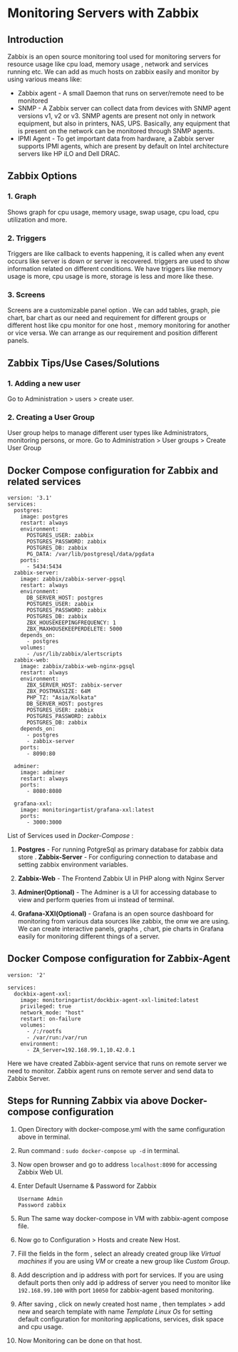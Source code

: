 # Monitoring Servers with Zabbix 

## Introduction

Zabbix is an open source monitoring tool used for monitoring servers for resource usage like cpu load, memory usage , network and services running etc. We can add as much hosts on zabbix easily and monitor by using various means like:
- Zabbix agent - A small Daemon that runs on server/remote need to be monitored
- SNMP - A Zabbix server can collect data from devices with SNMP agent versions v1, v2 or v3. SNMP agents are present not only in network equipment, but also in printers, NAS, UPS. Basically, any equipment that is present on the network can be monitored through SNMP agents.
- IPMI Agent - To get important data from hardware, a Zabbix server supports IPMI agents, which are present by default on Intel architecture servers like HP iLO and Dell DRAC.

## Zabbix Options

### 1. Graph
Shows graph for cpu usage, memory usage, swap usage, cpu load, cpu utilization and more.

### 2. Triggers
Triggers are like callback to events happening, it is called when any event occurs like server is down or server is recovered. triggers are used to show information related on different conditions. We have triggers like memory usage is more, cpu usage is more, storage is less and more like these.

### 3. Screens 
Screens are a customizable panel option . We can add tables, graph, pie chart, bar chart as our need and requirement for different groups or different host like cpu monitor for one host , memory monitoring for another or vice versa.
We can arrange as our requirement and position different panels.

## Zabbix Tips/Use Cases/Solutions

### 1. Adding a new user
Go to Administration > users > create user.

### 2. Creating a User Group
User group helps to manage different user types like Administrators, monitoring persons, or more.
Go to Administration > User groups > Create User Group

## Docker Compose configuration for Zabbix and related services

```
version: '3.1'
services:
  postgres:
    image: postgres
    restart: always
    environment:
      POSTGRES_USER: zabbix
      POSTGRES_PASSWORD: zabbix
      POSTGRES_DB: zabbix
      PG_DATA: /var/lib/postgresql/data/pgdata
    ports:
      - 5434:5434
  zabbix-server:
    image: zabbix/zabbix-server-pgsql
    restart: always
    environment:
      DB_SERVER_HOST: postgres
      POSTGRES_USER: zabbix
      POSTGRES_PASSWORD: zabbix
      POSTGRES_DB: zabbix
      ZBX_HOUSEKEEPINGFREQUENCY: 1
      ZBX_MAXHOUSEKEEPERDELETE: 5000
    depends_on:
      - postgres
    volumes:
      - /usr/lib/zabbix/alertscripts
  zabbix-web:
    image: zabbix/zabbix-web-nginx-pgsql
    restart: always
    environment:
      ZBX_SERVER_HOST: zabbix-server
      ZBX_POSTMAXSIZE: 64M
      PHP_TZ: "Asia/Kolkata"
      DB_SERVER_HOST: postgres  
      POSTGRES_USER: zabbix
      POSTGRES_PASSWORD: zabbix
      POSTGRES_DB: zabbix
    depends_on:
      - postgres
      - zabbix-server
    ports:
      - 8090:80

  adminer:
    image: adminer
    restart: always
    ports:
      - 8080:8080

  grafana-xxl:
    image: monitoringartist/grafana-xxl:latest
    ports:
      - 3000:3000

```
List of Services used in *Docker-Compose* :

1. **Postgres** - For running PotgreSql as primary database for zabbix data store
. **Zabbix-Server** - For configuring connection to database and setting zabbix environment variables.

3. **Zabbix-Web** - The Frontend Zabbix UI in PHP along with Nginx Server

4. **Adminer(Optional)** - The Adminer is a UI for accessing database to view and perform queries from ui instead of terminal.

5. **Grafana-XXl(Optional)** - Grafana is an open source dashboard for monitoring from various data sources like zabbix, the onw we are using. We can create interactive panels, graphs , chart, pie charts in Grafana easily for monitoring different things of a server.

## Docker Compose configuration for Zabbix-Agent

```
version: '2'

services:
  dockbix-agent-xxl:
    image: monitoringartist/dockbix-agent-xxl-limited:latest
    privileged: true
    network_mode: "host"
    restart: on-failure
    volumes:
      - /:/rootfs
      - /var/run:/var/run
    environment:
      - ZA_Server=192.168.99.1,10.42.0.1

```
Here we have created Zabbix-agent service that runs on remote server we need to monitor. Zabbix agent runs on remote server and send data to Zabbix Server. 

## Steps for Running Zabbix via above Docker-compose configuration

1. Open Directory with docker-compose.yml with the same configuration above in terminal.

2. Run command :  `sudo docker-compose up -d` in terminal.

3. Now open browser and go to address  `localhost:8090` for accessing Zabbix Web UI.

4. Enter Default Username & Password for Zabbix 
    ```
    Username Admin
    Password zabbix 
    ```
5. Run The same way docker-compose in VM with zabbix-agent compose file.

6. Now go to Configuration > Hosts and create New Host.

7. Fill the fields in the form , select an already created group like *Virtual machines* if you are using *VM* or create a new group like *Custom Group*.

8. Add description and ip address with port for services. If you are using default ports then only add ip address of server you need to monitor like `192.168.99.100` with port `10050` for zabbix-agent based monitoring.

9. After saving , click on newly created host name , then templates > add new and search template with name *Template Linux Os* for setting default configuration for monitoring applications, services, disk space and cpu usage.

9. Now Monitoring can be done on that host.

